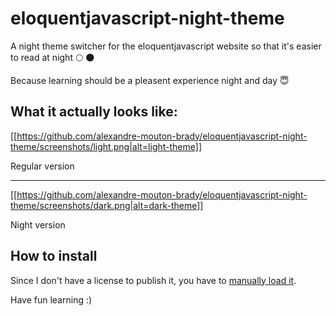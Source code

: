 # eloquentjavascript-night-theme
A night theme switcher for the eloquentjavascript website so that it's easier to read at night 🌕 🌑

Because learning should be a pleasent experience night and day 😇

## What it actually looks like:

[[https://github.com/alexandre-mouton-brady/eloquentjavascript-night-theme/screenshots/light.png|alt=light-theme]]

Regular version

---

[[https://github.com/alexandre-mouton-brady/eloquentjavascript-night-theme/screenshots/dark.png|alt=dark-theme]]

Night version

## How to install

Since I don't have a license to publish it, you have to [manually load it](https://developer.chrome.com/extensions/getstarted#unpacked).

Have fun learning :)
